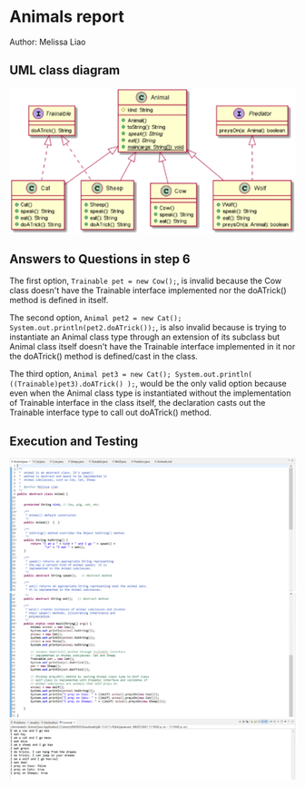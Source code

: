 # Animals report
Author: Melissa Liao

## UML class diagram
![UML relationship diagram between Animal, Cat, Cow, Sheep, Wolf and interfaces Trainable and Predator](UML_Relationship_Animal_subclasses_interfaces.png)

## Answers to Questions in step 6
The first option, `Trainable pet = new Cow();`, is invalid because the Cow class doesn't have the Trainable interface implemented nor the doATrick() method is defined in itself.

The second option, `Animal pet2 = new Cat(); System.out.println(pet2.doATrick());`, is also invalid because is trying to instantiate an Animal class type through an extension of its subclass but Animal class itself doesn't have the Trainable interface implemented in it nor the doATrick() method is defined/cast in the class.

The third option, `Animal pet3 = new Cat(); System.out.println( ((Trainable)pet3).doATrick() );`, would be the only valid option because even when the Animal class type is instantiated without the implementation of Trainable interface in the class itself, the declaration casts out the Trainable interface type to call out doATrick() method.

## Execution and Testing
![Successful execution of Animal](successful_execution_Animal1.png)
![Successful execution of Animal](successful_execution_Animal2.png)
![Successful execution of Animal](successful_execution_Animal3.png)

